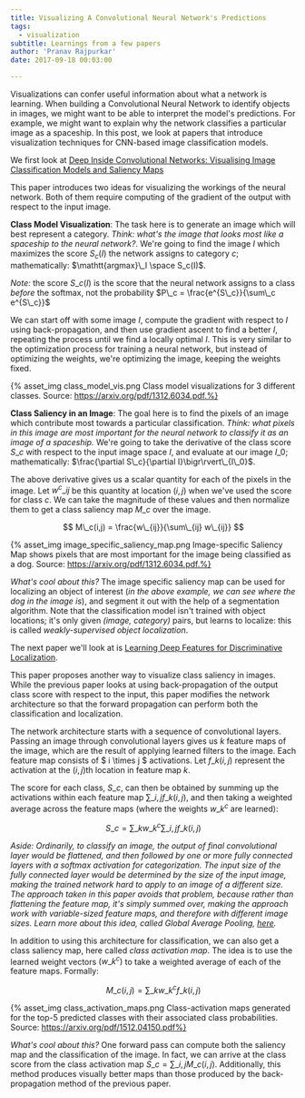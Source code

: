 ```yaml
---
title: Visualizing A Convolutional Neural Network's Predictions
tags:
  - visualization 
subtitle: Learnings from a few papers
author: 'Pranav Rajpurkar'
date: 2017-09-18 00:03:00

---
```


Visualizations can confer useful information about what a network is learning. When building a Convolutional Neural Network to identify objects in images, we might want to be able to interpret the model's predictions. For example, we might want to explain why the network classifies a particular image as a spaceship. In this post, we look at papers that introduce visualization techniques for CNN-based image classification models. 

We first look at [Deep Inside Convolutional Networks: Visualising Image Classification Models and Saliency Maps](https://arxiv.org/pdf/1312.6034.pdf)

This paper introduces two ideas for visualizing the workings of the neural network. Both of them require computing of the gradient of the output with respect to the input image.

**Class Model Visualization**: The task here is to generate an image which will best represent a category. *Think: what's the image that looks most like a spaceship to the neural network?*. We're going to find the image $I$ which maximizes the score $S_c(I)$ the network assigns to category $c$; mathematically: $\mathtt{argmax}\_I \space S_c(I)$.

*Note:* the score $S\_c(I)$ is the score that the neural network assigns to a class *before* the softmax, not the probability $P\_c = \frac{e^{S\_c}}{\sum\_c e^{S\_c}}$

We can start off with some image $I$, compute the gradient with respect to $I$ using back-propagation, and then use gradient ascent to find a better $I$, repeating the process until we find a locally optimal $I$. This is very similar to the optimization process for training a neural network, but instead of optimizing the weights, we're optimizing the image, keeping the weights fixed.

{% asset_img class_model_vis.png Class model visualizations for 3 different classes. Source: https://arxiv.org/pdf/1312.6034.pdf.%}

**Class Saliency in an Image**: The goal here is to find the pixels of an image which contribute most towards a particular classification. *Think: what pixels in this image are most important for the neural network to classify it as an image of a spaceship.* We're going to take the derivative of the class score $S\_c$ with respect to the input image space $I$, and evaluate at our image $I\_0$; mathematically: $\frac{\partial S\_c}{\partial I}\bigr\rvert\_{I\_0}$.

The above derivative gives us a scalar quantity for each of the pixels in the image. Let $w^c\_{ij}$ be this quantity at location $(i, j)$ when we've used the score for class $c$. We can take the magnitude of these values and then normalize them to get a class saliency map $M\_c$ over the image.

$$ M\_c(i,j) = \frac{w\_{ij}}{\sum\_{ij} w\_{ij}} $$

{% asset_img image_specific_saliency_map.png Image-specific Saliency Map shows pixels that are most important for the image being classified as a dog. Source: https://arxiv.org/pdf/1312.6034.pdf.%}

*What's cool about this?* The image specific saliency map can be used for localizing an object of interest (*in the above example, we can see where the dog in the image is*), and segment it out with the help of a segmentation algorithm. Note that the classification model isn't trained with object locations; it's only given *(image, category)* pairs, but learns to localize: this is called *weakly-supervised object localization*.

The next paper we'll look at is [Learning Deep Features for Discriminative Localization](https://arxiv.org/pdf/1512.04150.pdf).

This paper proposes another way to visualize class saliency in images. While the previous paper looks at using back-propagation of the output class score with respect to the input, this paper modifies the network architecture so that the forward propagation can perform both the classification and localization. 

The network architecture starts with a sequence of convolutional layers. Passing an image through convolutional layers gives us $k$ feature maps of the image, which are the result of applying learned filters to the image. Each feature map consists of $ i \times j $ activations. Let $f\_k(i, j)$ represent the activation at the $(i, j)$th location in feature map $k$.

The score for each class, $S\_c$, can then be obtained by summing up the activations within each feature map $\sum\_{i,j} f\_k(i, j)$, and then taking a weighted average across the feature maps (where the weights $w\_k^c$ are learned):

$$ S\_c = \sum\_k w\_k^c \sum\_{i, j} f\_k(i, j)$$

*Aside: Ordinarily, to classify an image, the output of final convolutional layer would be flattened, and then followed by one or more fully connected layers with a softmax activation for categorization. The input size of the fully connected layer would be determined by the size of the input image, making the trained network hard to apply to an image of a different size. The approach taken in this paper avoids that problem, because rather than flattening the feature map, it's simply summed over, making the approach work with variable-sized feature maps, and therefore with different image sizes. Learn more about this idea, called Global Average Pooling, [here](https://arxiv.org/pdf/1312.4400.pdf).*

In addition to using this architecture for classification, we can also get a class saliency map, here called *class activation map*. The idea is to use the learned weight vectors $(w\_k^c)$ to take a weighted average of each of the feature maps. Formally:

$$ M\_c(i,j) = \sum\_k w\_k^c f\_k(i, j)$$

{% asset_img class_activation_maps.png Class-activation maps generated for the top-5 predicted classes with their associated class probabilities. Source: https://arxiv.org/pdf/1512.04150.pdf%}

*What's cool about this?* One forward pass can compute both the saliency map and the classification of the image. In fact, we can arrive at the class score from the class activation map $S\_c = \sum\_{i, j} M\_c(i,j)$. Additionally, this method produces visually better maps than those produced by the back-propagation method of the previous paper.

